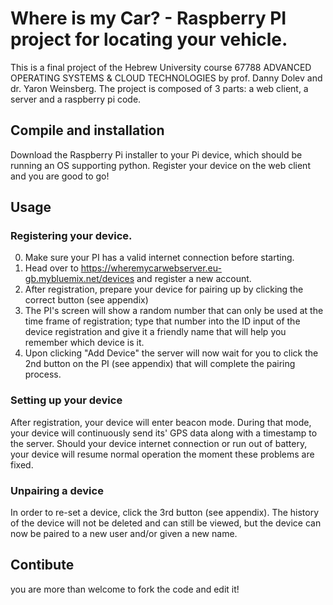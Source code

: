 # Where is my Car? - Raspberry PI project for locating your vehicle.

This is a final project of the Hebrew University course 67788 ADVANCED OPERATING SYSTEMS & CLOUD TECHNOLOGIES by
prof. Danny Dolev and dr. Yaron Weinsberg.
The project is composed of 3 parts: a web client, a server and a raspberry pi code.

## Compile and installation
Download the Raspberry Pi installer to your Pi device, which should be running an OS supporting python.
Register your device on the web client and you are good to go!

## Usage
### Registering your device.
0. Make sure your PI has a valid internet connection before starting.
1. Head over to https://wheremycarwebserver.eu-gb.mybluemix.net/devices and register a new account.
2. After registration, prepare your device for pairing up by clicking the correct button (see appendix)
3. The PI's screen will show a random number that can only be used at the time frame of registration; type that number into
the ID input of the device registration and give it a friendly name that will help you remember which device is it.
4. Upon clicking "Add Device" the server will now wait for you to click the 2nd button on the PI (see appendix) that will
complete the pairing process.

### Setting up your device
After registration, your device will enter beacon mode. During that mode, your device will continuously send its' GPS data
along with a timestamp to the server. Should your device internet connection or run out of battery, your device will resume 
normal operation the moment these problems are fixed.

### Unpairing a device
In order to re-set a device, click the 3rd button (see appendix). The history of the device will not be deleted and can still 
be viewed, but the device can now be paired to a new user and/or given a new name.

## Contibute
you are more than welcome to fork the code and edit it!
